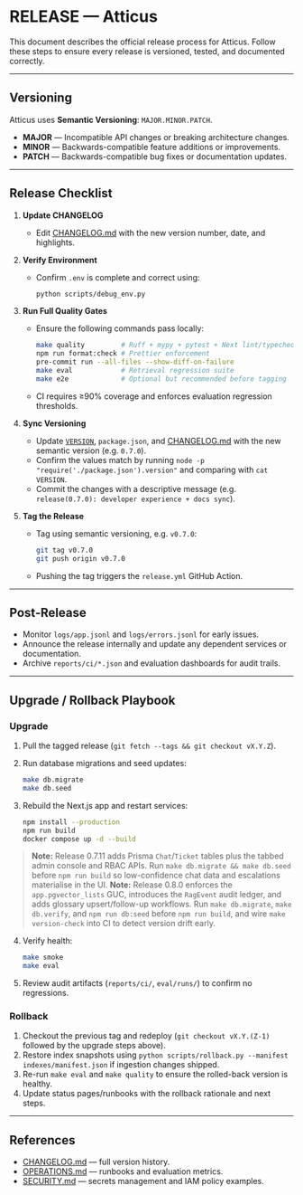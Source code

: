 # RELEASE — Atticus

This document describes the official release process for Atticus.
Follow these steps to ensure every release is versioned, tested, and documented correctly.

---

## Versioning

Atticus uses **Semantic Versioning**: `MAJOR.MINOR.PATCH`.

- **MAJOR** — Incompatible API changes or breaking architecture changes.
- **MINOR** — Backwards-compatible feature additions or improvements.
- **PATCH** — Backwards-compatible bug fixes or documentation updates.

---

## Release Checklist

1. **Update CHANGELOG**
   - Edit [CHANGELOG.md](../CHANGELOG.md) with the new version number, date, and highlights.
2. **Verify Environment**
   - Confirm `.env` is complete and correct using:

     ```bash
     python scripts/debug_env.py
     ```

3. **Run Full Quality Gates**
   - Ensure the following commands pass locally:

     ```bash
     make quality         # Ruff + mypy + pytest + Next lint/typecheck/build + audits
     npm run format:check # Prettier enforcement
     pre-commit run --all-files --show-diff-on-failure
     make eval            # Retrieval regression suite
     make e2e             # Optional but recommended before tagging
     ```

   - CI requires ≥90% coverage and enforces evaluation regression thresholds.

4. **Sync Versioning**
   - Update [`VERSION`](../VERSION), `package.json`, and [CHANGELOG.md](../CHANGELOG.md) with the new semantic version (e.g. `0.7.0`).
   - Confirm the values match by running `node -p "require('./package.json').version"` and comparing with `cat VERSION`.
   - Commit the changes with a descriptive message (e.g. `release(0.7.0): developer experience + docs sync`).
5. **Tag the Release**
   - Tag using semantic versioning, e.g. `v0.7.0`:

     ```bash
     git tag v0.7.0
     git push origin v0.7.0
     ```

   - Pushing the tag triggers the `release.yml` GitHub Action.

---

## Post‑Release

- Monitor `logs/app.jsonl` and `logs/errors.jsonl` for early issues.
- Announce the release internally and update any dependent services or documentation.
- Archive `reports/ci/*.json` and evaluation dashboards for audit trails.

---

## Upgrade / Rollback Playbook

### Upgrade

1. Pull the tagged release (`git fetch --tags && git checkout vX.Y.Z`).
2. Run database migrations and seed updates:

   ```bash
   make db.migrate
   make db.seed
   ```

3. Rebuild the Next.js app and restart services:

   ```bash
   npm install --production
   npm run build
   docker compose up -d --build
   ```

> **Note:** Release 0.7.11 adds Prisma `Chat`/`Ticket` tables plus the tabbed admin console and RBAC APIs. Run `make db.migrate && make db.seed` before `npm run build` so low-confidence chat data and escalations materialise in the UI.
> **Note:** Release 0.8.0 enforces the `app.pgvector_lists` GUC, introduces the `RagEvent` audit ledger, and adds glossary upsert/follow-up workflows. Run `make db.migrate`, `make db.verify`, and `npm run db:seed` before `npm run build`, and wire `make version-check` into CI to detect version drift early.

4. Verify health:

   ```bash
   make smoke
   make eval
   ```

5. Review audit artifacts (`reports/ci/`, `eval/runs/`) to confirm no regressions.

### Rollback

1. Checkout the previous tag and redeploy (`git checkout vX.Y.(Z-1)` followed by the upgrade steps above).
2. Restore index snapshots using `python scripts/rollback.py --manifest indexes/manifest.json` if ingestion changes shipped.
3. Re-run `make eval` and `make quality` to ensure the rolled-back version is healthy.
4. Update status pages/runbooks with the rollback rationale and next steps.

---

## References

- [CHANGELOG.md](../CHANGELOG.md) — full version history.
- [OPERATIONS.md](OPERATIONS.md) — runbooks and evaluation metrics.
- [SECURITY.md](SECURITY.md) — secrets management and IAM policy examples.
